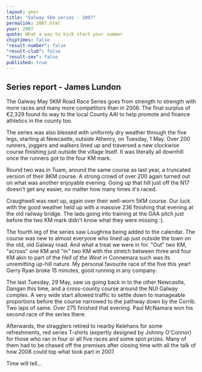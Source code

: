 ```yaml
---
layout: year
title: "Galway 5km series - 2007"
permalink: 2007.html
year: 2007
quote: What a way to kick start your summer
chiptimes: false
"result-number": false
"result-club": false
"result-sex": false
published: true
---
```


Series report - James Lundon
----------------------------

The Galway May 5KM Road Race Series goes from strength to strength with more races and many more competitors than in 2006. The final surplus of €2,329 found its way to the local County AAI to help promote and finance athletics in the county too. 

The series was also blessed with uniformly dry weather through the five legs, starting at Newcastle, outside Athenry, on Tuesday, 1 May.  Over 200 runners, joggers and walkers lined up and traversed a new clockwise course finishing just outside the village itself.  It was literally all downhill once the runners got to the four KM mark.

Round two was in Tuam, around the same course as last year, a truncated version of their 8KM course.  A strong crowd of over 200 again turned out on what was another enjoyable evening. Going up that hill just off the N17 doesn't get any easier, no matter how many times it's raced. 

Craughwell was next up, again over their well-worn 5KM course. Our luck with the good weather held up with a massive 236 finishing that evening at the old railway bridge.  The lads going into training at the GAA pitch just before the two KM mark didn't know what they were missing :). 

The fourth leg of the series saw Loughrea being added to the calendar.  The course was new to almost everyone who lined up just outside the town on the old, old Galway road.  And what a treat we were in for.  "Out" two KM, "across" one KM and "in" two KM with the stretch between three and four KM akin to part of the _Hell of the West_ in Connemara such was its unremitting up-hill nature.  My personal favourite race of the five this year!  Gerry Ryan broke 15 minutes, good running in any company. 

The last Tuesday, 29 May, saw us going back in to the other Newcastle, Dangan this time, and a cross-county course around the NUI Galway complex.  A very wide start allowed traffic to settle down to manageable proportions before the course narrowed to the pathway down by the Corrib.  Two laps of same.  Over 275 finished that evening.  Paul McNamara won his second race of the series there. 

Afterwards, the stragglers retired to nearby Kelehans for some refreshments, red series T-shirts (expertly designed by Johnny O'Connor) for those who ran in four or all five races and some spot prizes.  Many of them had to be chased off the premises after closing time with all the talk of how 2008 could top what took part in 2007. 

Time will tell...
